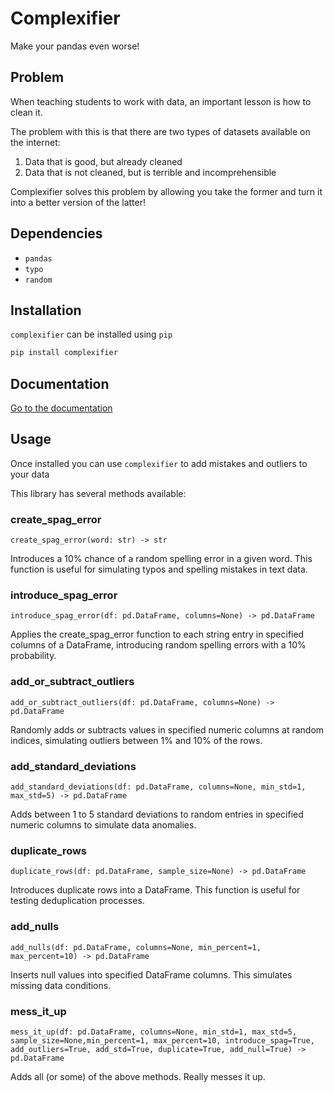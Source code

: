 # Complexifier

Make your pandas even worse!

## Problem

When teaching students to work with data, an important lesson is how to clean it.

The problem with this is that there are two types of datasets available on the internet:

1. Data that is good, but already cleaned
2. Data that is not cleaned, but is terrible and incomprehensible

Complexifier solves this problem by allowing you take the former and turn it into a better version of the latter!

## Dependencies

- `pandas`
- `typo`
- `random`

## Installation

`complexifier` can be installed using `pip`

```sh
pip install complexifier
```

## Documentation

[Go to the documentation](https://ruyzambrano.github.io/complexifier/)

## Usage


Once installed you can use `complexifier` to add mistakes and outliers to your data

This library has several methods available:

### create_spag_error

`create_spag_error(word: str) -> str`

Introduces a 10% chance of a random spelling error in a given word. This function is useful for simulating typos and spelling mistakes in text data.

### introduce_spag_error

`introduce_spag_error(df: pd.DataFrame, columns=None) -> pd.DataFrame`

Applies the create_spag_error function to each string entry in specified columns of a DataFrame, introducing random spelling errors with a 10% probability.

### add_or_subtract_outliers

`add_or_subtract_outliers(df: pd.DataFrame, columns=None) -> pd.DataFrame`

Randomly adds or subtracts values in specified numeric columns at random indices, simulating outliers between 1% and 10% of the rows.

### add_standard_deviations

`add_standard_deviations(df: pd.DataFrame, columns=None, min_std=1, max_std=5) -> pd.DataFrame`

Adds between 1 to 5 standard deviations to random entries in specified numeric columns to simulate data anomalies.

### duplicate_rows

`duplicate_rows(df: pd.DataFrame, sample_size=None) -> pd.DataFrame`

Introduces duplicate rows into a DataFrame. This function is useful for testing deduplication processes.

### add_nulls

`add_nulls(df: pd.DataFrame, columns=None, min_percent=1, max_percent=10) -> pd.DataFrame`

Inserts null values into specified DataFrame columns. This simulates missing data conditions.

### mess_it_up

`mess_it_up(df: pd.DataFrame, columns=None, min_std=1, max_std=5, sample_size=None,min_percent=1, max_percent=10, introduce_spag=True, add_outliers=True, add_std=True, duplicate=True, add_null=True) -> pd.DataFrame`

Adds all (or some) of the above methods. Really messes it up.

